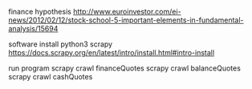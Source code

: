 finance hypothesis
http://www.euroinvestor.com/ei-news/2012/02/12/stock-school-5-important-elements-in-fundamental-analysis/15694

software install
python3
scrapy
https://docs.scrapy.org/en/latest/intro/install.html#intro-install				

run program
scrapy crawl financeQuotes
scrapy crawl balanceQuotes
scrapy crawl cashQuotes